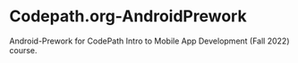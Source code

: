 # Codepath.org-AndroidPrework
Android-Prework for CodePath Intro to Mobile App Development (Fall 2022) course.
